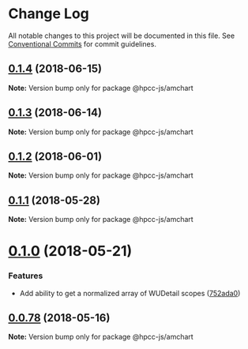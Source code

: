 # Change Log

All notable changes to this project will be documented in this file.
See [Conventional Commits](https://conventionalcommits.org) for commit guidelines.

<a name="0.1.4"></a>
## [0.1.4](https://github.com/hpcc-systems/Visualization/compare/@hpcc-js/amchart@0.1.3...@hpcc-js/amchart@0.1.4) (2018-06-15)




**Note:** Version bump only for package @hpcc-js/amchart

<a name="0.1.3"></a>
## [0.1.3](https://github.com/hpcc-systems/Visualization/compare/@hpcc-js/amchart@0.1.2...@hpcc-js/amchart@0.1.3) (2018-06-14)




**Note:** Version bump only for package @hpcc-js/amchart

<a name="0.1.2"></a>
## [0.1.2](https://github.com/hpcc-systems/Visualization/compare/@hpcc-js/amchart@0.1.1...@hpcc-js/amchart@0.1.2) (2018-06-01)




**Note:** Version bump only for package @hpcc-js/amchart

<a name="0.1.1"></a>
## [0.1.1](https://github.com/hpcc-systems/Visualization/compare/@hpcc-js/amchart@0.1.0...@hpcc-js/amchart@0.1.1) (2018-05-28)




**Note:** Version bump only for package @hpcc-js/amchart

<a name="0.1.0"></a>
# [0.1.0](https://github.com/hpcc-systems/Visualization/compare/@hpcc-js/amchart@0.0.78...@hpcc-js/amchart@0.1.0) (2018-05-21)


### Features

*  Add ability to get a normalized array of WUDetail scopes ([752ada0](https://github.com/hpcc-systems/Visualization/commit/752ada0))




<a name="0.0.78"></a>
## [0.0.78](https://github.com/hpcc-systems/Visualization/compare/@hpcc-js/amchart@0.0.77...@hpcc-js/amchart@0.0.78) (2018-05-16)




**Note:** Version bump only for package @hpcc-js/amchart
